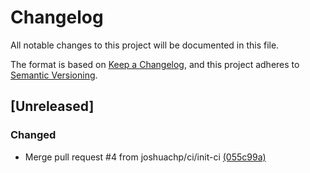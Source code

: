 <!--
Copyright 2025 SECO Mind Srl

SPDX-License-Identifier: Apache-2.0
-->

# Changelog

All notable changes to this project will be documented in this file.

The format is based on [Keep a Changelog](https://keepachangelog.com/en/1.0.0/),
and this project adheres to [Semantic Versioning](https://semver.org/spec/v2.0.0.html).

## [Unreleased]

### Changed

- Merge pull request #4 from joshuachp/ci/init-ci [(055c99a)](https://github.com/lucaato/edgehog-device-runtime-proto/commit/055c99a4837136c2fb150459ad4a5e1b971467b6)



